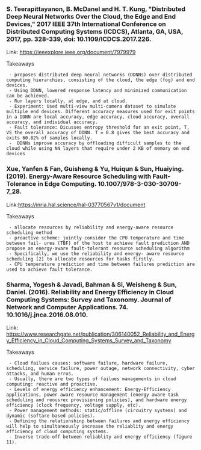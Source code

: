 ### S. Teerapittayanon, B. McDanel and H. T. Kung, "Distributed Deep Neural Networks Over the Cloud, the Edge and End Devices," 2017 IEEE 37th International Conference on Distributed Computing Systems (ICDCS), Atlanta, GA, USA, 2017, pp. 328-339, doi: 10.1109/ICDCS.2017.226.

Link: https://ieeexplore.ieee.org/document/7979979

Takeaways

     - proposes distributed deep neural networks (DDNNs) over distributed computing hierarchies, consisting of the cloud, the edge (fog) and end devices.
     - Using DDNN, lowered response latency and minimized communication can be achieved.
     - Run layers locally, at edge, and at cloud.
     - Experiment: Used multi-view multi-camera dataset to simulate multiple end devices. Different accuracy measures used for exit points in a DDNN are local accuracy, edge accuracy, cloud accuracy, overall accuracy, and individual accuracy.
     - Fault tolerance: Dicusses entropy threshold for an exit point, T,  VS the overall accuracy of DDNN. T = 0.8 gives the best accuracy and exits 60.82% of samples locally.
     -  DDNNs improve accuracy by offloading difficult samples to the cloud while using NN layers that require under 2 KB of memory on end devices

### Xue, Yanfen & Fan, Guisheng & Yu, Huiqun & Sun, Huaiying. (2019). Energy-Aware Resource Scheduling with Fault-Tolerance in Edge Computing. 10.1007/978-3-030-30709-7_28.

Link:https://inria.hal.science/hal-03770567v1/document

Takeaways

     - allocate resources by reliability and energy-aware resource scheduling method
     - proactive scheme: jointly consider the CPU temperature and time between fail- ures (TBF) of the host to achieve fault prediction AND propose an energy-aware fault-tolerant resource scheduling algorithm
     - Specifically, we use the reliability and energy- aware resource scheduling [2] to allocate resources for tasks firstly.
     - CPU temperature prediction and time between failures prediction are used to achieve fault tolerance.

### Sharma, Yogesh & Javadi, Bahman & Si, Weisheng & Sun, Daniel. (2016). Reliability and Energy Efficiency in Cloud Computing Systems: Survey and Taxonomy. Journal of Network and Computer Applications. 74. 10.1016/j.jnca.2016.08.010.

Link: https://www.researchgate.net/publication/306140052_Reliability_and_Energy_Efficiency_in_Cloud_Computing_Systems_Survey_and_Taxonomy

Takeaways

     - Cloud failues causes: software failure, hardware failure, scheduling, service failure, power outage, network connectivity, cyber attacks, and human erros.
     - Usually, there are two types of failues managements in cloud computing: reactive and proactive.
     - Levels of energy efficiency enhancement: Energy-Efficiency applications, power aware resource management (energy aware task scheduling and reousrec provisioning policies), and hardware energy efficiency (clock frequency, voltage supply, etc).
     - Power management methods: static/offline (circuitry systems) and dynamic (softare based policies).
     - Defining the relationshinp between failures and energy efficiency will help to simultaneously increase the reliablity and energy efficiency of cloud computing systems.
     - Inverse trade-off between reliablity and energy efficiency (figure 11).
